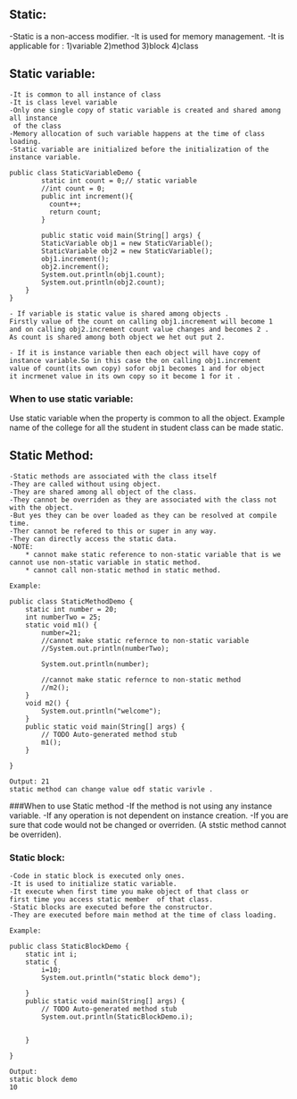 ## Static:
-Static is a non-access modifier.
-It is used for memory management.
-It is applicable for :
	1)variable 
	2)method
	3)block
	4)class

## Static variable:
	-It is common to all instance of class
	-It is class level variable
	-Only one single copy of static variable is created and shared among all instance
	 of the class
	-Memory allocation of such variable happens at the time of class loading.
	-Static variable are initialized before the initialization of the instance variable.

	public class StaticVariableDemo {
	  	  	static int count = 0;// static variable
		  	//int count = 0;
		  	public int increment(){
			  count++;
			  return count;
		 	}
		    
		    public static void main(String[] args) {
			StaticVariable obj1 = new StaticVariable();
			StaticVariable obj2 = new StaticVariable();
			obj1.increment();
			obj2.increment();
			System.out.println(obj1.count);
			System.out.println(obj2.count);
		} 
	}

	- If variable is static value is shared among objects .
	Firstly value of the count on calling obj1.increment will become 1 
	and on calling obj2.increment count value changes and becomes 2 .
	As count is shared among both object we het out put 2.

	- If it is instance variable then each object will have copy of 
	instance variable.So in this case the on calling obj1.increment 
	value of count(its own copy) sofor obj1 becomes 1 and for object 
	it incrmenet value in its own copy so it become 1 for it .

### When to use static variable:
Use static variable when the property is common to all the object.
Example name of the college for all the student in student class can 
be made static.



## Static Method:
	-Static methods are associated with the class itself
	-They are called without using object.
	-They are shared among all object of the class.
	-They cannot be overriden as they are associated with the class not with the object.
	-But yes they can be over loaded as they can be resolved at compile time.
	-Ther cannot be refered to this or super in any way.
	-They can directly access the static data.
	-NOTE: 
		* cannot make static reference to non-static variable that is we cannot use non-static variable in static method.
		* cannot call non-static method in static method.

	Example:

	public class StaticMethodDemo {
		static int number = 20;
		int numberTwo = 25;
		static void m1() {
			number=21;
			//cannot make static refernce to non-static variable
			//System.out.println(numberTwo);
			
			System.out.println(number);
			
			//cannot make static refernce to non-static method
			//m2();
		}
		void m2() {
			System.out.println("welcome");
		}
		public static void main(String[] args) {
			// TODO Auto-generated method stub
			m1();
		}

	}

	Output: 21
	static method can change value odf static varivle .

###When to use Static method
	-If the method is not using any instance variable.
	-If any operation is not dependent on instance creation.
	-If you are sure that code would not be changed or overriden.
	(A ststic method cannot be overriden).


### Static block:
	-Code in static block is executed only ones.
	-It is used to initialize static variable.
	-It execute when first time you make object of that class or
	first time you access static member  of that class.
	-Static blocks are executed before the constructor.
	-They are executed before main method at the time of class loading.

	Example:

	public class StaticBlockDemo {
		static int i;
		static {
			i=10;
			System.out.println("static block demo");
			
		}
		public static void main(String[] args) {
			// TODO Auto-generated method stub
			System.out.println(StaticBlockDemo.i);
			

		}

	}

	Output:
	static block demo
	10
